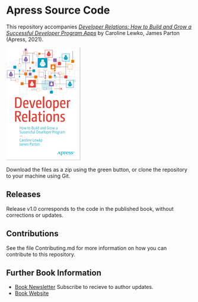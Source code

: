 # Apress Source Code

This repository accompanies [*Developer Relations: How to Build and Grow a Successful Developer Program Apps*](https://www.apress.com/9781484271636) by Caroline Lewko, James Parton (Apress, 2021).

[comment]: #cover
![Cover image](9781484271636.jpg)

Download the files as a zip using the green button, or clone the repository to your machine using Git.

## Releases

Release v1.0 corresponds to the code in the published book, without corrections or updates.

## Contributions

See the file Contributing.md for more information on how you can contribute to this repository.

## Further Book Information

* [Book Newsletter](https://devrelbook.substack.com/) Subscribe to recieve to author updates.
* [Book Website](https://www.devrelbook.com/)
